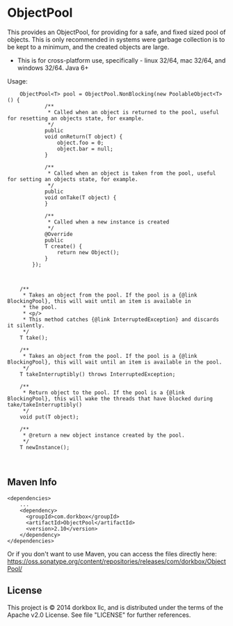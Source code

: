 ObjectPool
==========

This provides an ObjectPool, for providing for a safe, and fixed sized pool of objects. This is only recommended in systems were garbage collection is to be kept to a minimum, and the created objects are large.


- This is for cross-platform use, specifically - linux 32/64, mac 32/64, and windows 32/64. Java 6+


Usage:
```
    ObjectPool<T> pool = ObjectPool.NonBlocking(new PoolableObject<T>() {
            /**
             * Called when an object is returned to the pool, useful for resetting an objects state, for example.
             */
            public
            void onReturn(T object) {
                object.foo = 0;
                object.bar = null;
            }
    
            /**
             * Called when an object is taken from the pool, useful for setting an objects state, for example.
             */
            public
            void onTake(T object) {
            }
    
            /**
             * Called when a new instance is created
             */
            @Override
            public
            T create() {
                return new Object();
            }
        });
        
        

    /**
     * Takes an object from the pool. If the pool is a {@link BlockingPool}, this will wait until an item is available in
     * the pool.
     * <p/>
     * This method catches {@link InterruptedException} and discards it silently.
     */
    T take();

    /**
     * Takes an object from the pool. If the pool is a {@link BlockingPool}, this will wait until an item is available in the pool.
     */
    T takeInterruptibly() throws InterruptedException;

    /**
     * Return object to the pool. If the pool is a {@link BlockingPool}, this will wake the threads that have blocked during take/takeInterruptibly()
     */
    void put(T object);

    /**
     * @return a new object instance created by the pool.
     */
    T newInstance();
```

&nbsp; 
&nbsp; 

  
Maven Info
---------
```
<dependencies>
    ...
    <dependency>
      <groupId>com.dorkbox</groupId>
      <artifactId>ObjectPool</artifactId>
      <version>2.10</version>
    </dependency>
</dependencies>
```

Or if you don't want to use Maven, you can access the files directly here:  
https://oss.sonatype.org/content/repositories/releases/com/dorkbox/ObjectPool/


License
---------
This project is © 2014 dorkbox llc, and is distributed under the terms of the Apache v2.0 License. See file "LICENSE" for further references.

